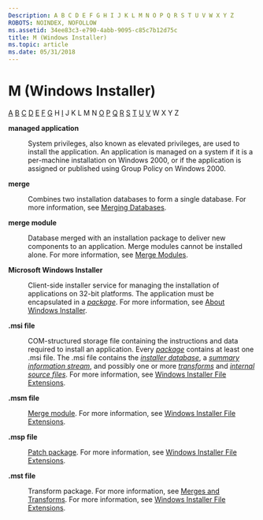 ```yaml
---
Description: A B C D E F G H I J K L M N O P Q R S T U V W X Y Z
ROBOTS: NOINDEX, NOFOLLOW
ms.assetid: 34ee83c3-e790-4abb-9095-c85c7b12d75c
title: M (Windows Installer)
ms.topic: article
ms.date: 05/31/2018
---
```


# M (Windows Installer)

[A](a-gly.md) [B](b-gly.md) [C](c-gly.md) [D](d-gly.md) [E](e-gly.md) [F](f-gly.md) [G](g-gly.md) H [I](i-gly.md) J K L M N [O](o-gly.md) [P](p-gly.md) [Q](q-gly.md) [R](r-gly.md) [S](s-gly.md) [T](t-gly.md) [U](u-gly.md) [V](v-gly.md) W X Y Z

<dl> <dt>

<span id="_msi_managed_application_gly"></span><span id="_MSI_MANAGED_APPLICATION_GLY"></span>**managed application**
</dt> <dd>

System privileges, also known as elevated privileges, are used to install the application. An application is managed on a system if it is a per-machine installation on Windows 2000, or if the application is assigned or published using Group Policy on Windows 2000.

</dd> <dt>

<span id="_msi_merge_using_windows_installer_gly"></span><span id="_MSI_MERGE_USING_WINDOWS_INSTALLER_GLY"></span>**merge**
</dt> <dd>

Combines two installation databases to form a single database. For more information, see [Merging Databases](merging-databases.md).

</dd> <dt>

<span id="_msi_merge_module_gly"></span><span id="_MSI_MERGE_MODULE_GLY"></span>**merge module**
</dt> <dd>

Database merged with an installation package to deliver new components to an application. Merge modules cannot be installed alone. For more information, see [Merge Modules](merge-modules.md).

</dd> <dt>

<span id="_msi_microsoft_windows_installer_gly"></span><span id="_MSI_MICROSOFT_WINDOWS_INSTALLER_GLY"></span>**Microsoft Windows Installer**
</dt> <dd>

Client-side installer service for managing the installation of applications on 32-bit platforms. The application must be encapsulated in a [*package*](p-gly.md). For more information, see [About Windows Installer](about-windows-installer.md).

</dd> <dt>

<span id="_msi_.msi_file_gly"></span><span id="_MSI_.MSI_FILE_GLY"></span>**.msi file**
</dt> <dd>

COM-structured storage file containing the instructions and data required to install an application. Every [*package*](p-gly.md) contains at least one .msi file. The .msi file contains the [*installer database*](i-gly.md), a [*summary information stream*](s-gly.md), and possibly one or more [*transforms*](t-gly.md) and [*internal source files*](i-gly.md). For more information, see [Windows Installer File Extensions](windows-installer-file-extensions.md).

</dd> <dt>

<span id="_msi_.msm_file_gly"></span><span id="_MSI_.MSM_FILE_GLY"></span>**.msm file**
</dt> <dd>

[Merge module](merge-modules.md). For more information, see [Windows Installer File Extensions](windows-installer-file-extensions.md).

</dd> <dt>

<span id="_msi_.msp_file"></span><span id="_MSI_.MSP_FILE"></span>**.msp file**
</dt> <dd>

[Patch package](patch-packages.md). For more information, see [Windows Installer File Extensions](windows-installer-file-extensions.md).

</dd> <dt>

<span id="_msi_.mst_file_gly"></span><span id="_MSI_.MST_FILE_GLY"></span>**.mst file**
</dt> <dd>

Transform package. For more information, see [Merges and Transforms](merges-and-transforms.md). For more information, see [Windows Installer File Extensions](windows-installer-file-extensions.md).

</dd> </dl>

 

 



